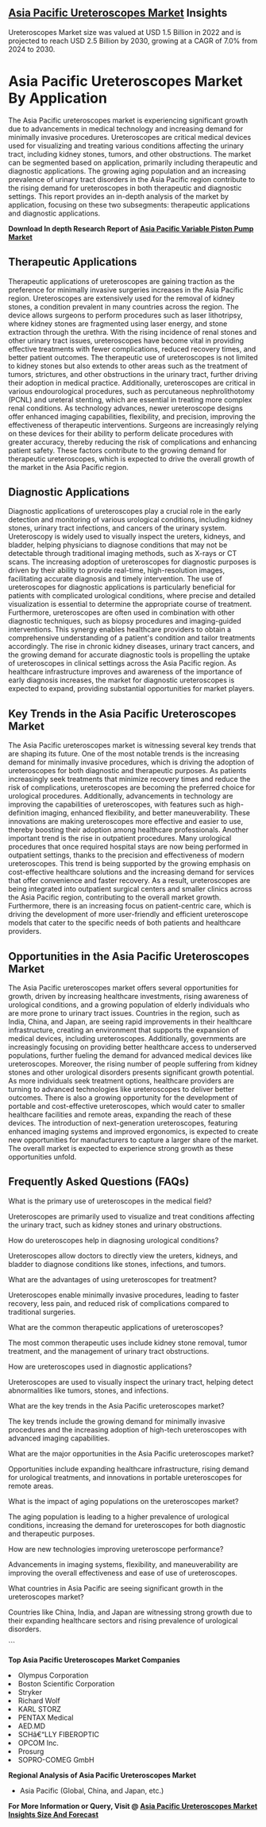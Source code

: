 <h2><a href="https://www.verifiedmarketreports.com/download-sample/?rid=477347&amp;utm_source=Github-Feb&amp;utm_medium=225" target="_blank">Asia Pacific Ureteroscopes Market</a> Insights</h2><p>Ureteroscopes Market size was valued at USD 1.5 Billion in 2022 and is projected to reach USD 2.5 Billion by 2030, growing at a CAGR of 7.0% from 2024 to 2030.</p><p><h1>Asia Pacific Ureteroscopes Market By Application</h1> <p>The Asia Pacific ureteroscopes market is experiencing significant growth due to advancements in medical technology and increasing demand for minimally invasive procedures. Ureteroscopes are critical medical devices used for visualizing and treating various conditions affecting the urinary tract, including kidney stones, tumors, and other obstructions. The market can be segmented based on application, primarily including therapeutic and diagnostic applications. The growing aging population and an increasing prevalence of urinary tract disorders in the Asia Pacific region contribute to the rising demand for ureteroscopes in both therapeutic and diagnostic settings. This report provides an in-depth analysis of the market by application, focusing on these two subsegments: therapeutic applications and diagnostic applications. <p><strong>Download In depth Research Report of <a href="https://www.verifiedmarketreports.com/download-sample/?rid=236118&amp;utm_source=Pulse-Dec&amp;utm_medium=225" target="_blank">Asia Pacific Variable Piston Pump Market</a></strong></p></p> <h2>Therapeutic Applications</h2> <p>Therapeutic applications of ureteroscopes are gaining traction as the preference for minimally invasive surgeries increases in the Asia Pacific region. Ureteroscopes are extensively used for the removal of kidney stones, a condition prevalent in many countries across the region. The device allows surgeons to perform procedures such as laser lithotripsy, where kidney stones are fragmented using laser energy, and stone extraction through the urethra. With the rising incidence of renal stones and other urinary tract issues, ureteroscopes have become vital in providing effective treatments with fewer complications, reduced recovery times, and better patient outcomes. The therapeutic use of ureteroscopes is not limited to kidney stones but also extends to other areas such as the treatment of tumors, strictures, and other obstructions in the urinary tract, further driving their adoption in medical practice. Additionally, ureteroscopes are critical in various endourological procedures, such as percutaneous nephrolithotomy (PCNL) and ureteral stenting, which are essential in treating more complex renal conditions. As technology advances, newer ureteroscope designs offer enhanced imaging capabilities, flexibility, and precision, improving the effectiveness of therapeutic interventions. Surgeons are increasingly relying on these devices for their ability to perform delicate procedures with greater accuracy, thereby reducing the risk of complications and enhancing patient safety. These factors contribute to the growing demand for therapeutic ureteroscopes, which is expected to drive the overall growth of the market in the Asia Pacific region. <h2>Diagnostic Applications</h2> <p>Diagnostic applications of ureteroscopes play a crucial role in the early detection and monitoring of various urological conditions, including kidney stones, urinary tract infections, and cancers of the urinary system. Ureteroscopy is widely used to visually inspect the ureters, kidneys, and bladder, helping physicians to diagnose conditions that may not be detectable through traditional imaging methods, such as X-rays or CT scans. The increasing adoption of ureteroscopes for diagnostic purposes is driven by their ability to provide real-time, high-resolution images, facilitating accurate diagnosis and timely intervention. The use of ureteroscopes for diagnostic applications is particularly beneficial for patients with complicated urological conditions, where precise and detailed visualization is essential to determine the appropriate course of treatment. Furthermore, ureteroscopes are often used in combination with other diagnostic techniques, such as biopsy procedures and imaging-guided interventions. This synergy enables healthcare providers to obtain a comprehensive understanding of a patient's condition and tailor treatments accordingly. The rise in chronic kidney diseases, urinary tract cancers, and the growing demand for accurate diagnostic tools is propelling the uptake of ureteroscopes in clinical settings across the Asia Pacific region. As healthcare infrastructure improves and awareness of the importance of early diagnosis increases, the market for diagnostic ureteroscopes is expected to expand, providing substantial opportunities for market players. <h2>Key Trends in the Asia Pacific Ureteroscopes Market</h2> <p>The Asia Pacific ureteroscopes market is witnessing several key trends that are shaping its future. One of the most notable trends is the increasing demand for minimally invasive procedures, which is driving the adoption of ureteroscopes for both diagnostic and therapeutic purposes. As patients increasingly seek treatments that minimize recovery times and reduce the risk of complications, ureteroscopes are becoming the preferred choice for urological procedures. Additionally, advancements in technology are improving the capabilities of ureteroscopes, with features such as high-definition imaging, enhanced flexibility, and better maneuverability. These innovations are making ureteroscopes more effective and easier to use, thereby boosting their adoption among healthcare professionals. Another important trend is the rise in outpatient procedures. Many urological procedures that once required hospital stays are now being performed in outpatient settings, thanks to the precision and effectiveness of modern ureteroscopes. This trend is being supported by the growing emphasis on cost-effective healthcare solutions and the increasing demand for services that offer convenience and faster recovery. As a result, ureteroscopes are being integrated into outpatient surgical centers and smaller clinics across the Asia Pacific region, contributing to the overall market growth. Furthermore, there is an increasing focus on patient-centric care, which is driving the development of more user-friendly and efficient ureteroscope models that cater to the specific needs of both patients and healthcare providers. <h2>Opportunities in the Asia Pacific Ureteroscopes Market</h2> <p>The Asia Pacific ureteroscopes market offers several opportunities for growth, driven by increasing healthcare investments, rising awareness of urological conditions, and a growing population of elderly individuals who are more prone to urinary tract issues. Countries in the region, such as India, China, and Japan, are seeing rapid improvements in their healthcare infrastructure, creating an environment that supports the expansion of medical devices, including ureteroscopes. Additionally, governments are increasingly focusing on providing better healthcare access to underserved populations, further fueling the demand for advanced medical devices like ureteroscopes. Moreover, the rising number of people suffering from kidney stones and other urological disorders presents significant growth potential. As more individuals seek treatment options, healthcare providers are turning to advanced technologies like ureteroscopes to deliver better outcomes. There is also a growing opportunity for the development of portable and cost-effective ureteroscopes, which would cater to smaller healthcare facilities and remote areas, expanding the reach of these devices. The introduction of next-generation ureteroscopes, featuring enhanced imaging systems and improved ergonomics, is expected to create new opportunities for manufacturers to capture a larger share of the market. The overall market is expected to experience strong growth as these opportunities unfold. <h2>Frequently Asked Questions (FAQs)</h2> <p>What is the primary use of ureteroscopes in the medical field?</p> <p>Ureteroscopes are primarily used to visualize and treat conditions affecting the urinary tract, such as kidney stones and urinary obstructions.</p> <p>How do ureteroscopes help in diagnosing urological conditions?</p> <p>Ureteroscopes allow doctors to directly view the ureters, kidneys, and bladder to diagnose conditions like stones, infections, and tumors.</p> <p>What are the advantages of using ureteroscopes for treatment?</p> <p>Ureteroscopes enable minimally invasive procedures, leading to faster recovery, less pain, and reduced risk of complications compared to traditional surgeries.</p> <p>What are the common therapeutic applications of ureteroscopes?</p> <p>The most common therapeutic uses include kidney stone removal, tumor treatment, and the management of urinary tract obstructions.</p> <p>How are ureteroscopes used in diagnostic applications?</p> <p>Ureteroscopes are used to visually inspect the urinary tract, helping detect abnormalities like tumors, stones, and infections.</p> <p>What are the key trends in the Asia Pacific ureteroscopes market?</p> <p>The key trends include the growing demand for minimally invasive procedures and the increasing adoption of high-tech ureteroscopes with advanced imaging capabilities.</p> <p>What are the major opportunities in the Asia Pacific ureteroscopes market?</p> <p>Opportunities include expanding healthcare infrastructure, rising demand for urological treatments, and innovations in portable ureteroscopes for remote areas.</p> <p>What is the impact of aging populations on the ureteroscopes market?</p> <p>The aging population is leading to a higher prevalence of urological conditions, increasing the demand for ureteroscopes for both diagnostic and therapeutic purposes.</p> <p>How are new technologies improving ureteroscope performance?</p> <p>Advancements in imaging systems, flexibility, and maneuverability are improving the overall effectiveness and ease of use of ureteroscopes.</p> <p>What countries in Asia Pacific are seeing significant growth in the ureteroscopes market?</p> <p>Countries like China, India, and Japan are witnessing strong growth due to their expanding healthcare sectors and rising prevalence of urological disorders.</p> ```</p><p><strong>Top Asia Pacific Ureteroscopes Market Companies</strong></p><div data-test-id=""><p><li>Olympus Corporation</li><li> Boston Scientific Corporation</li><li> Stryker</li><li> Richard Wolf</li><li> KARL STORZ</li><li> PENTAX Medical</li><li> AED.MD</li><li> SCHâ€“LLY FIBEROPTIC</li><li> OPCOM Inc.</li><li> Prosurg</li><li> SOPRO-COMEG GmbH</li></p><div><strong>Regional Analysis of&nbsp;Asia Pacific Ureteroscopes Market</strong></div><ul><li dir="ltr"><p dir="ltr">Asia Pacific (Global, China, and Japan, etc.)</p></li></ul><p><strong>For More Information or Query, Visit @&nbsp;</strong><strong><a href="https://www.verifiedmarketreports.com/product/ureteroscopes-market-size-and-forecast/?utm_source=Github-Feb&amp;utm_medium=225" target="_blank">Asia Pacific Ureteroscopes Market Insights Size And Forecast</a></strong></p></div><h2>&nbsp;</h2><div data-test-id="">&nbsp;</div>
